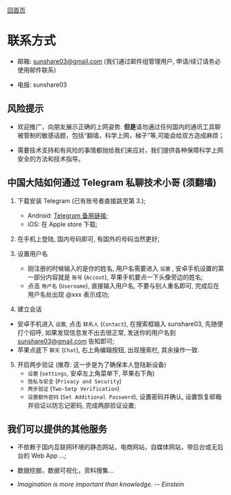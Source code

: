 [回首页](../index.md)

# 联系方式

- 邮箱: sunshare03@gmail.com (我们通过邮件组管理用户, 申请/续订请务必使用邮件联系)

- 电报: sunshare03 


## 风险提示

- 欢迎推广，向朋友展示正确的上网姿势. **但是**请勿通过任何国内的通讯工具聊被管制的敏感话题，包括“翻墙，科学上网，梯子”等,可能会给双方造成麻烦； 

- 需要技术支持和有风险的事情都抛给我们来应对，我们提供各种保障科学上网安全的方法和技术指导。

## 中国大陆如何通过 Telegram 私聊技术小哥 (须翻墙)

1. 下载安装 Telegram (已有账号者直接跳至第 3.);
    - Android: [Telegram 备用链接](../tools/telegram.apk);
    - iOS: 在 Apple store 下载;
  
2. 在手机上登陆, 国内号码即可, 有国外的号码当然更好;

3.  设置用户名
    - 刚注册的时候输入的是你的姓名, 用户名需要进入 `设置` , 安卓手机设置的第一部分内容就是 `账号` (`Accout`), 苹果手机要点一下头像旁边的姓名;
    - 点击 `用户名` (`Username`), 直接输入用户名, 不要与别人重名即可, 完成后在用户名处出现 @xxx 表示成功;

4. 建立会话
  - 安卓手机进入 `设置`,  点击 `联系人` (`Contact`), 在搜索框输入 sunshare03, 先随便打个招呼, 如果发现信息发不出去很正常, 发送你的用户名到 sunshare03@gmail.com 告知即可;
  - 苹果点底下 `聊天` (`Chat`), 右上角编辑按钮, 出现搜索栏, 其余操作一致.

5. 开启两步验证  (推荐: 这一步是为了确保本人登陆新设备)
    - `设置` (`settings`, 安卓左上角菜单下, 苹果右下角)
    - `隐私与安全` (`Privacy and Security`)
    - `两步验证` (`Two-Setp Verification`)
    - `设置额外密码` (`Set Additional Password`), 设置密码并确认, 设置恢复邮箱并验证以防忘记密码, 完成两部验证设置;

## 我们可以提供的其他服务

- 不依赖于国内互联网环境的静态网站，电商网站，自媒体网站，带后台或无后台的 Web App ...;

- 数据挖掘，数据可视化，资料搜集...

- *Imagination is more important than knowledge.  -- Einstein*
